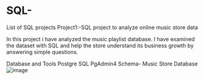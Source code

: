 # SQL-
List of SQL projects
Project1:-SQL project to analyze online music store data

In this project i have analyzed the music playlist database. I have examined the dataset with SQL and help the store understand its business growth by answering simple questions.

Database and Tools
Postgre SQL
PgAdmin4
Schema- Music Store Database
![image](https://github.com/kethavathshivateja/SQL-/assets/57996028/26678071-2dad-4570-a2cc-db1da208333a)
